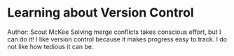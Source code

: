 # Learning about Version Control
Author: Scout McKee
Solving merge conflicts takes conscious effort, but I can do it!
I like version control because it makes progress easy to track. 
I do not like how tedious it can be. 
